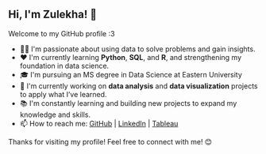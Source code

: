 ## Hi, I'm Zulekha! 👋  
Welcome to my GitHub profile :3  

- 👩‍💻 I'm passionate about using data to solve problems and gain insights.  
- ❤ I'm currently learning **Python**, **SQL**, and **R**, and strengthening my foundation in data science.
- 🎓 I'm pursuing an MS degree in Data Science at Eastern University 
- 🔭 I'm currently working on **data analysis** and **data visualization** projects to apply what I’ve learned.  
- 📚 I'm constantly learning and building new projects to expand my knowledge and skills.   
- 📫 How to reach me: [GitHub](https://github.com/zulekhan) | [LinkedIn](https://www.linkedin.com/in/zulekha-m-179471170/) | [Tableau](https://public.tableau.com/app/profile/zulekha.mohamed/vizzes)  

Thanks for visiting my profile! Feel free to connect with me! 😊  


